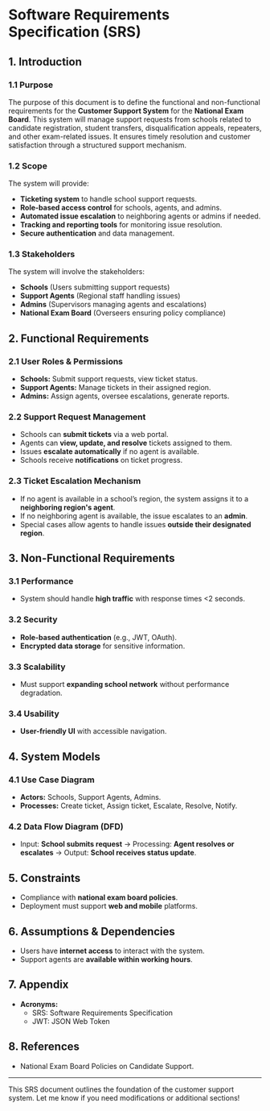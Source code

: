 # Software Requirements Specification (SRS)

## 1. Introduction

### 1.1 Purpose

The purpose of this document is to define the functional and non-functional requirements for the **Customer Support System** for the **National Exam Board**. This system will manage support requests from schools related to candidate registration, student transfers, disqualification appeals, repeaters, and other exam-related issues. It ensures timely resolution and customer satisfaction through a structured support mechanism.

### 1.2 Scope

The system will provide:

- **Ticketing system** to handle school support requests.
- **Role-based access control** for schools, agents, and admins.
- **Automated issue escalation** to neighboring agents or admins if needed.
- **Tracking and reporting tools** for monitoring issue resolution.
- **Secure authentication** and data management.

### 1.3 Stakeholders

The system will involve the stakeholders:

- **Schools** (Users submitting support requests)
- **Support Agents** (Regional staff handling issues)
- **Admins** (Supervisors managing agents and escalations)
- **National Exam Board** (Overseers ensuring policy compliance)

## 2. Functional Requirements

### 2.1 User Roles & Permissions

- **Schools:** Submit support requests, view ticket status.
- **Support Agents:** Manage tickets in their assigned region.
- **Admins:** Assign agents, oversee escalations, generate reports.

### 2.2 Support Request Management

- Schools can **submit tickets** via a web portal.
- Agents can **view, update, and resolve** tickets assigned to them.
- Issues **escalate automatically** if no agent is available.
- Schools receive **notifications** on ticket progress.

### 2.3 Ticket Escalation Mechanism

- If no agent is available in a school’s region, the system assigns it to a **neighboring region's agent**.
- If no neighboring agent is available, the issue escalates to an **admin**.
- Special cases allow agents to handle issues **outside their designated region**.

## 3. Non-Functional Requirements

### 3.1 Performance

- System should handle **high traffic** with response times <2 seconds.

### 3.2 Security

- **Role-based authentication** (e.g., JWT, OAuth).
- **Encrypted data storage** for sensitive information.

### 3.3 Scalability

- Must support **expanding school network** without performance degradation.

### 3.4 Usability

- **User-friendly UI** with accessible navigation.

## 4. System Models

### 4.1 Use Case Diagram

- **Actors:** Schools, Support Agents, Admins.
- **Processes:** Create ticket, Assign ticket, Escalate, Resolve, Notify.

### 4.2 Data Flow Diagram (DFD)

- Input: **School submits request** → Processing: **Agent resolves or escalates** → Output: **School receives status update**.

## 5. Constraints

- Compliance with **national exam board policies**.
- Deployment must support **web and mobile** platforms.

## 6. Assumptions & Dependencies

- Users have **internet access** to interact with the system.
- Support agents are **available within working hours**.

## 7. Appendix

- **Acronyms:**
  - SRS: Software Requirements Specification
  - JWT: JSON Web Token

## 8. References

- National Exam Board Policies on Candidate Support.

---

This SRS document outlines the foundation of the customer support system. Let me know if you need modifications or additional sections!